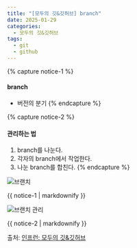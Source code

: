 ```yaml
---
title: "[모두의 깃&깃허브] branch"
date: 2025-01-29
categories:
  - 모두의 깃&깃허브
tags:
  - git
  - github
---
```


{% capture notice-1 %}
#### branch

* 버전의 분기
{% endcapture %}

{% capture notice-2 %}
#### 관리하는 법

1. branch를 나눈다.
2. 각자의 branch에서 작업한다.
3. 나눈 branch를 합친다.
{% endcapture %}

![브랜치](https://github.com/user-attachments/assets/7833c6d4-ead7-4276-bee2-61b6b8ab1f9f)
<div class="notice">
  {{ notice-1 | markdownify }}
</div>

![브랜치 관리](https://github.com/user-attachments/assets/d12398d1-9b3b-48f1-8630-900dfa87c5ab)
<div class="notice">
  {{ notice-2 | markdownify }}
</div>

출처: [인프런: 모두의 깃&깃허브][source]

[source]: https://www.inflearn.com/course/%EB%AA%A8%EB%91%90%EC%9D%98-%EA%B9%83-%EA%B9%83%ED%97%88%EB%B8%8C/dashboard
